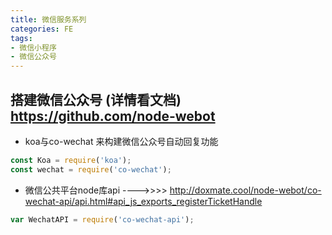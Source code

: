 ```yaml
---
title: 微信服务系列
categories: FE
tags: 
- 微信小程序
- 微信公众号
---
```


## 搭建微信公众号 (详情看文档)   https://github.com/node-webot

* koa与co-wechat 来构建微信公众号自动回复功能

```js
const Koa = require('koa');
const wechat = require('co-wechat');
```

* 微信公共平台node库api  ---->>>>  http://doxmate.cool/node-webot/co-wechat-api/api.html#api_js_exports_registerTicketHandle

```js 
var WechatAPI = require('co-wechat-api');
```